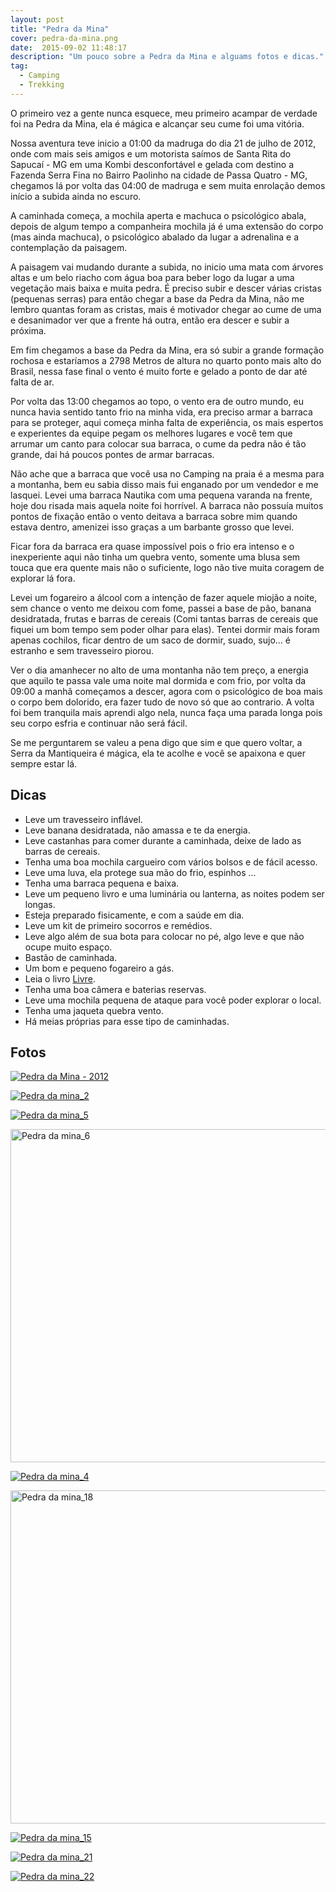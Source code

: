 ```yaml
---
layout: post
title: "Pedra da Mina"
cover: pedra-da-mina.png
date:  2015-09-02 11:48:17
description: "Um pouco sobre a Pedra da Mina e alguams fotos e dicas."
tag:
  - Camping
  - Trekking
---
```


O primeiro vez a gente nunca esquece, meu primeiro acampar de verdade foi na Pedra da Mina, ela é mágica e alcançar seu cume foi uma vitória.

Nossa aventura teve inicio a 01:00 da madruga do dia 21 de julho de 2012, onde com mais seis amigos e um motorista saímos de Santa Rita do Sapucaí - MG em uma Kombi desconfortável e gelada com destino a Fazenda Serra Fina no Bairro Paolinho na cidade de Passa Quatro - MG, chegamos lá por volta das 04:00 de madruga e sem muita enrolação demos início a subida ainda no escuro.

A caminhada começa, a mochila aperta e machuca o psicológico abala, depois de algum tempo a companheira mochila já é uma extensão do corpo (mas ainda machuca), o psicológico abalado da lugar a adrenalina e a contemplação da paisagem.

A paisagem vai mudando durante a subida, no inicio uma mata com árvores altas e um belo riacho com água boa para beber logo da lugar a uma vegetação mais baixa e muita pedra. É preciso subir e descer várias cristas (pequenas serras) para então chegar a base da Pedra da Mina, não me lembro quantas foram as cristas, mais é motivador chegar ao cume de uma e desanimador ver que a frente há outra, então era descer e subir a próxima.

Em fim chegamos a base da Pedra da Mina, era só subir a grande formação rochosa e estaríamos a 2798 Metros de altura no quarto ponto mais alto do Brasil, nessa fase final o vento é muito forte e gelado a ponto de dar até falta de ar.

Por volta das 13:00 chegamos ao topo, o vento era de outro mundo, eu nunca havia sentido tanto frio na minha vida, era preciso armar a barraca para se proteger, aqui começa minha falta de experiência, os mais espertos e experientes da equipe pegam os melhores lugares e você tem que arrumar um canto para colocar sua barraca, o cume da pedra não é tão grande, dai há poucos pontes de armar barracas.

Não ache que a barraca que você usa no Camping na praia é a mesma para a montanha, bem eu sabia disso mais fui enganado por um vendedor e me lasquei. Levei uma barraca Nautika com uma pequena varanda na frente, hoje dou risada mais aquela noite foi horrível. A barraca não possuía muitos pontos de fixação então o vento deitava a barraca sobre mim quando estava dentro, amenizei isso graças a um barbante grosso que levei.

Ficar fora da barraca era quase impossível pois o frio era intenso e o inexperiente aqui não tinha um quebra vento, somente uma blusa sem touca que era quente mais não o suficiente, logo não tive muita coragem de explorar lá fora.

Levei um fogareiro a álcool com a intenção de fazer aquele miojão a noite, sem chance o vento me deixou com fome, passei a base de pão, banana desidratada, frutas e barras de cereais (Comi tantas barras de cereais que fiquei um bom tempo sem poder olhar para elas). Tentei dormir mais foram apenas cochilos, ficar dentro de um saco de dormir, suado, sujo... é estranho e sem travesseiro piorou.

Ver o dia amanhecer no alto de uma montanha não tem preço, a energia que aquilo te passa vale uma noite mal dormida e com frio, por volta da 09:00 a manhã começamos a descer, agora com o psicológico de boa mais o corpo bem dolorido, era fazer tudo de novo só que ao contrario. A volta foi bem tranquila mais aprendi algo nela, nunca faça uma parada longa pois seu corpo esfria e continuar não será fácil.

Se me perguntarem se valeu a pena digo que sim e que quero voltar, a Serra da Mantiqueira é mágica, ela te acolhe e você se apaixona e quer sempre estar lá.

## <i class="fa fa-map-signs"></i> Dicas

* Leve um travesseiro inflável.
* Leve banana desidratada, não amassa e te da energia.
* Leve castanhas para comer durante a caminhada, deixe de lado as barras de cereais.
* Tenha uma boa mochila cargueiro com vários bolsos e de fácil acesso.
* Leve uma luva, ela protege sua mão do frio, espinhos ...
* Tenha uma barraca pequena e baixa.
* Leve um pequeno livro e uma luminária ou lanterna, as noites podem ser longas.
* Esteja preparado fisicamente, e com a saúde em dia.
* Leve um kit de primeiro socorros e remédios.
* Leve algo além de sua bota para colocar no pé, algo leve e que não ocupe muito espaço.
* Bastão de caminhada.
* Um bom e pequeno fogareiro a gás.
* Leia o livro [Livre](http://www.saraiva.com.br/livre-a-jornada-de-uma-mulher-em-busca-do-recomeco-4869820.html).
* Tenha uma boa câmera e baterias reservas.
* Leve uma mochila pequena de ataque para você poder explorar o local.
* Tenha uma jaqueta quebra vento.
* Há meias próprias para esse tipo de caminhadas.

## <i class="fa fa-camera-retro"></i> Fotos

<a data-flickr-embed="true"  href="https://www.flickr.com/photos/jeremiaspereira/18942246988/in/dateposted-public/" title="Pedra da Mina - 2012"><img class="img-center img-responsive" src="https://farm1.staticflickr.com/522/18942246988_fd63a2dd72_c.jpg"  alt="Pedra da Mina - 2012"></a><script async src="//embedr.flickr.com/assets/client-code.js" charset="utf-8"></script>

<a data-flickr-embed="true"  href="https://www.flickr.com/photos/jeremiaspereira/7643045302/in/album-72157630743684364/" title="Pedra da mina_2"><img class="img-center img-responsive" src="https://farm8.staticflickr.com/7112/7643045302_6187b7b571_c.jpg"  alt="Pedra da mina_2"></a><script async src="//embedr.flickr.com/assets/client-code.js" charset="utf-8"></script>

<a data-flickr-embed="true"  href="https://www.flickr.com/photos/jeremiaspereira/7643043352/in/album-72157630743684364/" title="Pedra da mina_5"><img class="img-center img-responsive" src="https://farm9.staticflickr.com/8293/7643043352_4a99e151b0_c.jpg"  alt="Pedra da mina_5"></a><script async src="//embedr.flickr.com/assets/client-code.js" charset="utf-8"></script>

<a data-flickr-embed="true"  href="https://www.flickr.com/photos/jeremiaspereira/7643042108/in/album-72157630743684364/" title="Pedra da mina_6"><img class="img-center img-responsive" src="https://farm8.staticflickr.com/7124/7643042108_c54c44dcbc_c.jpg" width="800" height="533" alt="Pedra da mina_6"></a><script async src="//embedr.flickr.com/assets/client-code.js" charset="utf-8"></script>

<a data-flickr-embed="true"  href="https://www.flickr.com/photos/jeremiaspereira/7643040934/in/album-72157630743684364/" title="Pedra da mina_4"><img class="img-center img-responsive" src="https://farm9.staticflickr.com/8158/7643040934_041e219e62_c.jpg"  alt="Pedra da mina_4"></a><script async src="//embedr.flickr.com/assets/client-code.js" charset="utf-8"></script>

<a data-flickr-embed="true"  href="https://www.flickr.com/photos/jeremiaspereira/7676175200/in/album-72157630743684364/" title="Pedra da mina_18"><img class="img-center img-responsive" src="https://farm8.staticflickr.com/7259/7676175200_7ca608db38_c.jpg" width="800" height="533" alt="Pedra da mina_18"></a><script async src="//embedr.flickr.com/assets/client-code.js" charset="utf-8"></script>

<a data-flickr-embed="true"  href="https://www.flickr.com/photos/jeremiaspereira/7676174208/in/album-72157630743684364/" title="Pedra da mina_15"><img class="img-center img-responsive" src="https://farm9.staticflickr.com/8427/7676174208_c15637f027_c.jpg"  alt="Pedra da mina_15"></a><script async src="//embedr.flickr.com/assets/client-code.js" charset="utf-8"></script>

<a data-flickr-embed="true"  href="https://www.flickr.com/photos/jeremiaspereira/7784407786/in/album-72157630743684364/" title="Pedra da mina_21"><img class="img-center img-responsive" src="https://farm9.staticflickr.com/8447/7784407786_fa15f9ff11_c.jpg"  alt="Pedra da mina_21"></a><script async src="//embedr.flickr.com/assets/client-code.js" charset="utf-8"></script>

<a data-flickr-embed="true"  href="https://www.flickr.com/photos/jeremiaspereira/7790836976/in/album-72157630743684364/" title="Pedra da mina_22"><img class="img-center img-responsive" src="https://farm8.staticflickr.com/7278/7790836976_939a4dca1e_c.jpg"  alt="Pedra da mina_22"></a><script async src="//embedr.flickr.com/assets/client-code.js" charset="utf-8"></script>

